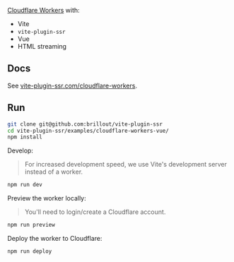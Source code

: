[Cloudflare Workers](https://workers.cloudflare.com/) with:
 - Vite
 - `vite-plugin-ssr`
 - Vue
 - HTML streaming


## Docs

See [vite-plugin-ssr.com/cloudflare-workers](https://vite-plugin-ssr.com/cloudflare-workers).


## Run

```bash
git clone git@github.com:brillout/vite-plugin-ssr
cd vite-plugin-ssr/examples/cloudflare-workers-vue/
npm install
```

Develop:

> For increased development speed, we use Vite's development server instead of a worker.

```bash
npm run dev
```

Preview the worker locally:

> You'll need to login/create a Cloudflare account.

```bash
npm run preview
```

Deploy the worker to Cloudflare:
```bash
npm run deploy
```
